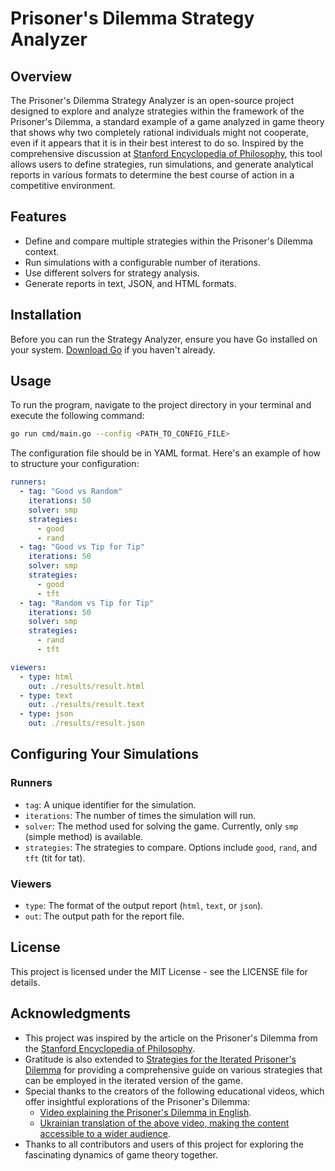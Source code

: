 # Prisoner's Dilemma Strategy Analyzer

## Overview

The Prisoner's Dilemma Strategy Analyzer is an open-source project designed to explore and analyze strategies within the framework of the Prisoner's Dilemma, a standard example of a game analyzed in game theory that shows why two completely rational individuals might not cooperate, even if it appears that it is in their best interest to do so. Inspired by the comprehensive discussion at [Stanford Encyclopedia of Philosophy](https://plato.stanford.edu/entries/prisoner-dilemma/), this tool allows users to define strategies, run simulations, and generate analytical reports in various formats to determine the best course of action in a competitive environment.

## Features

- Define and compare multiple strategies within the Prisoner's Dilemma context.
- Run simulations with a configurable number of iterations.
- Use different solvers for strategy analysis.
- Generate reports in text, JSON, and HTML formats.

## Installation

Before you can run the Strategy Analyzer, ensure you have Go installed on your system. [Download Go](https://golang.org/dl/) if you haven't already.

## Usage

To run the program, navigate to the project directory in your terminal and execute the following command:

```bash
go run cmd/main.go --config <PATH_TO_CONFIG_FILE>
```

The configuration file should be in YAML format. Here's an example of how to structure your configuration:

```yaml
runners:
  - tag: "Good vs Random"
    iterations: 50
    solver: smp
    strategies:
      - good
      - rand
  - tag: "Good vs Tip for Tip"
    iterations: 50
    solver: smp
    strategies:
      - good
      - tft
  - tag: "Random vs Tip for Tip"
    iterations: 50
    solver: smp
    strategies:
      - rand
      - tft

viewers:
  - type: html
    out: ./results/result.html
  - type: text
    out: ./results/result.text
  - type: json
    out: ./results/result.json
```

## Configuring Your Simulations

### Runners
- `tag`: A unique identifier for the simulation.
- `iterations`: The number of times the simulation will run.
- `solver`: The method used for solving the game. Currently, only `smp` (simple method) is available.
- `strategies`: The strategies to compare. Options include `good`, `rand`, and `tft` (tit for tat).

### Viewers
- `type`: The format of the output report (`html`, `text`, or `json`).
- `out`: The output path for the report file.

## License

This project is licensed under the MIT License - see the LICENSE file for details.

## Acknowledgments

- This project was inspired by the article on the Prisoner's Dilemma from the [Stanford Encyclopedia of Philosophy](https://plato.stanford.edu/entries/prisoner-dilemma/).
- Gratitude is also extended to [Strategies for the Iterated Prisoner's Dilemma](https://plato.stanford.edu/entries/prisoner-dilemma/strategy-table.html) for providing a comprehensive guide on various strategies that can be employed in the iterated version of the game.
- Special thanks to the creators of the following educational videos, which offer insightful explorations of the Prisoner's Dilemma:
  - [Video explaining the Prisoner's Dilemma in English](https://www.youtube.com/watch?v=mScpHTIi-kM).
  - [Ukrainian translation of the above video, making the content accessible to a wider audience](https://www.youtube.com/watch?v=HnjVSCnPYCU&t=522s).
- Thanks to all contributors and users of this project for exploring the fascinating dynamics of game theory together.
